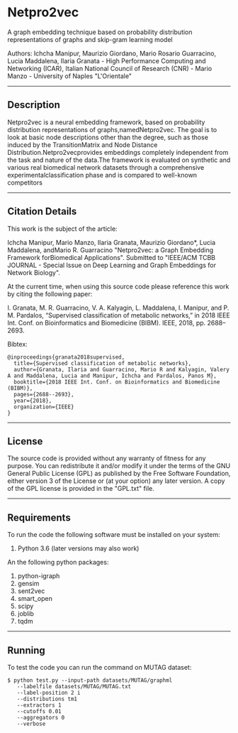 # Netpro2vec
A graph embedding technique based on probability distribution representations of graphs and skip-gram learning model

Authors: Ichcha Manipur, Maurizio Giordano, Mario Rosario Guarracino, Lucia Maddalena, Ilaria Granata - 
High Performance Computing and Networking (ICAR), Italian National Council of Research (CNR) - 
Mario Manzo - University of Naples "L'Orientale"

----------------------
Description
----------------------

Netpro2vec is a neural embedding framework, based on probability distribution representations of graphs,namedNetpro2vec. The goal is to look at basic node descriptions other than the degree, such as those induced by the TransitionMatrix and Node Distance Distribution.Netpro2vecprovides embeddings completely independent from the task and nature of the data.The framework is evaluated on synthetic and various real biomedical network datasets through a comprehensive experimentalclassification phase and is compared to well-known competitors

----------------------
Citation Details
----------------------
  
This work is the subject of the article:

Ichcha Manipur, Mario Manzo, Ilaria Granata, Maurizio Giordano*, Lucia Maddalena, andMario R. Guarracino
"Netpro2vec: a Graph Embedding Framework forBiomedical Applications".
Submitted to "IEEE/ACM TCBB JOURNAL - Special Issue on Deep Learning and Graph Embeddings for Network Biology".
 
At the current time, when using this source code please reference this work by citing the following
paper:

I. Granata, M. R. Guarracino, V. A. Kalyagin, L. Maddalena, I. Manipur, and P. M. Pardalos,
“Supervised classification of metabolic networks,” 
in 2018 IEEE Int. Conf. on Bioinformatics and Biomedicine (BIBM). 
IEEE, 2018, pp. 2688–2693.
 
Bibtex:

```
@inproceedings{granata2018supervised,
  title={Supervised classification of metabolic networks},
  author={Granata, Ilaria and Guarracino, Mario R and Kalyagin, Valery A and Maddalena, Lucia and Manipur, Ichcha and Pardalos, Panos M},
  booktitle={2018 IEEE Int. Conf. on Bioinformatics and Biomedicine (BIBM)},
  pages={2688--2693},
  year={2018},
  organization={IEEE}
}
```

----------------------
License
----------------------
  
The source code is provided without any warranty of fitness for any purpose.
You can redistribute it and/or modify it under the terms of the
GNU General Public License (GPL) as published by the Free Software Foundation,
either version 3 of the License or (at your option) any later version.
A copy of the GPL license is provided in the "GPL.txt" file.

----------------------
Requirements
----------------------

To run the code the following software must be installed on your system:

1. Python 3.6 (later versions may also work)

An the following python packages:

1. python-igraph
2. gensim
2. sent2vec
4. smart_open
5. scipy
6. joblib
7. tqdm

----------------------
Running
----------------------

To test the code you can run the command on MUTAG dataset:
```
$ python test.py --input-path datasets/MUTAG/graphml 
   --labelfile datasets/MUTAG/MUTAG.txt 
   --label-position 2 i
   --distributions tm1 
   --extractors 1 
   --cutoffs 0.01 
   --aggregators 0 
   --verbose
```
